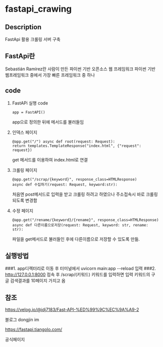 # fastapi_crawing


## Description
FastApi 활용 크롤링 서버 구축
 
## FastApi란
Sebastián Ramírez란 사람이 만든 파이썬 기반 오픈소스 웹 프레임워크
파이썬 기반 웹프레임워크 중에서 가장 빠른 프레임워크 중 하나

## code
1. FastAPi 실행 code

       app = FastAPI()
    
      app으로 정의한 뒤에 메서드를 불러들임

2. 인덱스 페이지

       @app.get("/") async def root(request: Request):
       return templates.TemplateResponse("index.html", {"request": request})
     
      get 메서드를 이용하여 index.html로 연결
      
3. 크롤링 페이지

       @app.get("/scrap/{keyword}", response_class=HTMLResponse)
       async def 수집하기(request: Request, keyword:str):
      처음엔 post메서드로 입력을 받고 크롤링 하려고 하였으나 주소접속시 바로 크롤링 되도록 변경함

4. 수정 페이지

       @app.get("/rename/{keyword}/{rename}", response_class=HTMLResponse)
       async def 다른이름으로저장(request: Request, keyword: str, rename: str):
      파일을 get메서드로 불러들인 후에 다른이름으로 저장할 수 있도록 만듦.


## 실행방법
  ###1. app디렉터리로 이동 후 터미널에서 uvicorn main:app --reload 입력
  ###2. http://127.0.0.1:8000 접속 후 /scrap/(키워드) 키워드를 입력하면 입력 키워드의 구글 검색결과를 10페이지 가지고 옴

## 참조
  https://velog.io/@idj7183/Fast-API-%ED%99%9C%EC%9A%A9-2
  
  블로그 dongjin im
  
  https://fastapi.tiangolo.com/
  
  공식페이지

